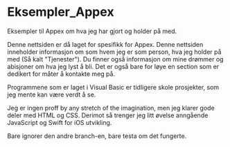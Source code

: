 # Eksempler_Appex
Eksempler til Appex om hva jeg har gjort og holder på med.

Denne nettsiden er då laget for spesifikk for Appex. Denne nettsiden inneholder informasjon om som hvem jeg er som person, hva jeg holder på med (Så kalt "Tjenester"). Du finner også informasjon om mine drømmer og abisjoner om hva jeg lyst å bli. Det er også bare for løye en section som er dedikert for måter å kontakte meg på.

Programmene som er laget i Visual Basic er tidligere skole prosjekter, som jeg mente kan være verdt å se.

Jeg er ingen proff by any stretch of the imagination, men jeg klarer gode deler med HTML og CSS. Derimot så trenger jeg litt øvelse anngående JavaScript og Swift for iOS utvikling.

Bare ignorer den andre branch-en, bare testa om det fungerte.
